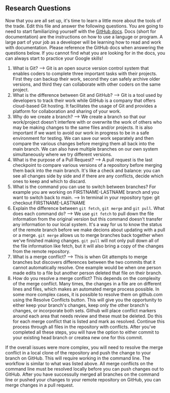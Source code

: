## Research Questions 

Now that you are all set up, it's time to learn a little more about the tools of the trade. Edit this file and answer the following questions. You are going to need to start familiarizing yourself with the [GitHub docs](https://docs.github.com/en). Docs (short for documentation) are the instructions on how to use a languge or program. A large part of your job as a developer will be learning how to read and work with documentation. Please reference the GitHub docs when answering the questions below. If you cannot find what you are looking for in the docs, you can always start to practice your Google skills!

1. What is Git? 
--> Git is an open source version control system that enables coders to complete three important tasks with their projects. First they can backup their work, second they can safely archive older versions, and third they can collaborate with other coders on the same project.
2. What is the difference between Git and GitHub?
--> Git is a tool used by developers to track their work while GitHub is a company that offers cloud-based Git hosting. It facilitates the usage of Git and provides a platform for collaboration and sharing of your work.
3. Why do we create a branch? 
--> We create a branch so that our work/project doesn't interfere with or overwrite the work of others who may be making changes to the same files and/or projects. It is also important if we want to avoid our work in progress to be in a safe environment for testing. We can save our work separately and then compare the various changes before merging them all back into the main branch. We can also have multiple branches on our own system simultaneously where we try different versions.
4. What is the purpose of a Pull Request? 
--> A pull request is the last checkpoint to compare various versions of a repository before merging them back into the main branch. It's like a check and balance: you can see all changes side by side and if there are any conflicts, decide which ones to keep and which to discard.
5. What is the command you can use to switch between branches? For example you are working on FIRSTNAME-LASTNAME branch and you want to switch back to main. 
--> In terminal in your repository type: git checkout FIRSTNAME-LASTNAME
6. Explain the difference between `git fetch`, `git merge` and `git pull`. What does each command do?
--> We use `git fetch` to pull down the file information from the original version but this command doesn't transfer any information to our local system. It's a way for us to know the status of the remote branch before we make decions about updating with a pull or a merge. `git merge` allows us to merge branches back together when we've finished making changes. `git pull` will not only pull down all of the file information like fetch, but it will also bring a copy of the changes from the remote repository.
7. What is a merge conflict? 
--> This is when Git attempts to merge branches but discovers differences between the two commits that it cannot automatically resolve. One example would be when one person made edits to a file but another person deleted that file on their branch. 
8. How do you resolve a merge conflict? This depends on the complexity of the merge conflict. Many times, the changes in a file are on different lines and files, which makes an automated merge process possible. In some more complex cases, it is possible to resolve them on github.com using the Resolve Conflicts button. This will give you the opportunity to either keep your branch's changes, keep only the other branch's changes, or incorporate both sets. Github will place conflict markers around each area that needs review and these must be deleted. Do this for each merge conflict that is listed and mark as resolved. Continue this process through all files in the repository with conflicts. After you've completed all these steps, you will have the option to either commit to your existing head branch or createa new one for this commit. 

If the overall issues were more complex, you will need to resolve the merge conflict in a local clone of the repository and push the change to your branch on GitHub. This will require working in the command line. The workflow is similar to what was listed above. All merge conflicts on the command line must be resolved locally before you can push changes out to GitHub. After you have successully merged all branches on the command line or pushed your changes to your remote repository on GitHub, you can merge changes in a pull request.
